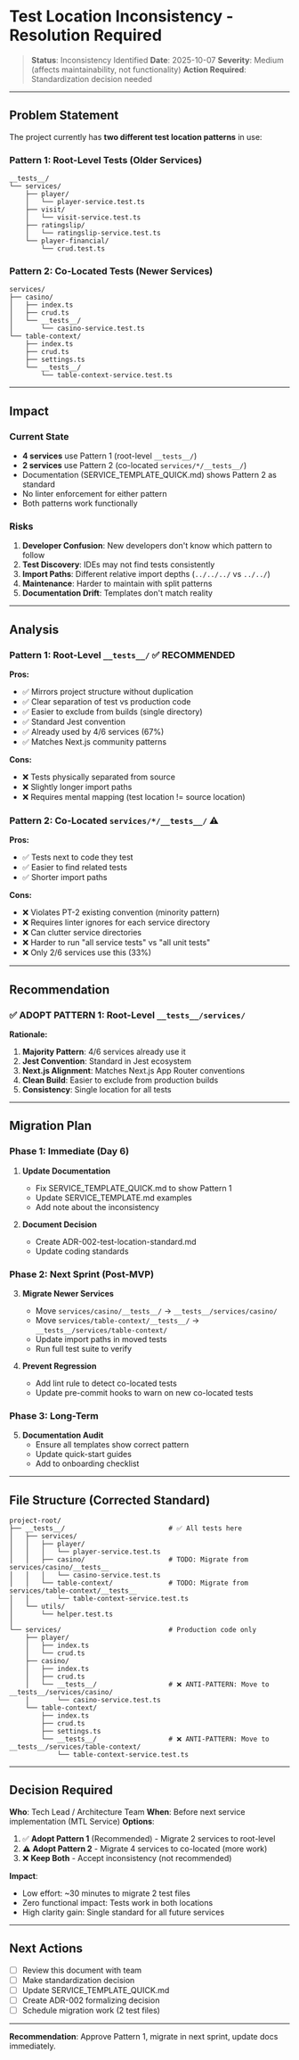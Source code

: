 # Test Location Inconsistency - Resolution Required

> **Status**: Inconsistency Identified
> **Date**: 2025-10-07
> **Severity**: Medium (affects maintainability, not functionality)
> **Action Required**: Standardization decision needed

---

## Problem Statement

The project currently has **two different test location patterns** in use:

### Pattern 1: Root-Level Tests (Older Services)
```
__tests__/
└── services/
    ├── player/
    │   └── player-service.test.ts
    ├── visit/
    │   └── visit-service.test.ts
    ├── ratingslip/
    │   └── ratingslip-service.test.ts
    └── player-financial/
        └── crud.test.ts
```

### Pattern 2: Co-Located Tests (Newer Services)
```
services/
├── casino/
│   ├── index.ts
│   ├── crud.ts
│   └── __tests__/
│       └── casino-service.test.ts
└── table-context/
    ├── index.ts
    ├── crud.ts
    ├── settings.ts
    └── __tests__/
        └── table-context-service.test.ts
```

---

## Impact

### Current State
- **4 services** use Pattern 1 (root-level `__tests__/`)
- **2 services** use Pattern 2 (co-located `services/*/__tests__/`)
- Documentation (SERVICE_TEMPLATE_QUICK.md) shows Pattern 2 as standard
- No linter enforcement for either pattern
- Both patterns work functionally

### Risks
1. **Developer Confusion**: New developers don't know which pattern to follow
2. **Test Discovery**: IDEs may not find tests consistently
3. **Import Paths**: Different relative import depths (`../../../` vs `../../`)
4. **Maintenance**: Harder to maintain with split patterns
5. **Documentation Drift**: Templates don't match reality

---

## Analysis

### Pattern 1: Root-Level `__tests__/` ✅ **RECOMMENDED**

**Pros:**
- ✅ Mirrors project structure without duplication
- ✅ Clear separation of test vs production code
- ✅ Easier to exclude from builds (single directory)
- ✅ Standard Jest convention
- ✅ Already used by 4/6 services (67%)
- ✅ Matches Next.js community patterns

**Cons:**
- ❌ Tests physically separated from source
- ❌ Slightly longer import paths
- ❌ Requires mental mapping (test location != source location)

### Pattern 2: Co-Located `services/*/__tests__/` ⚠️

**Pros:**
- ✅ Tests next to code they test
- ✅ Easier to find related tests
- ✅ Shorter import paths

**Cons:**
- ❌ Violates PT-2 existing convention (minority pattern)
- ❌ Requires linter ignores for each service directory
- ❌ Can clutter service directories
- ❌ Harder to run "all service tests" vs "all unit tests"
- ❌ Only 2/6 services use this (33%)

---

## Recommendation

### ✅ **ADOPT PATTERN 1: Root-Level `__tests__/services/`**

**Rationale:**
1. **Majority Pattern**: 4/6 services already use it
2. **Jest Convention**: Standard in Jest ecosystem
3. **Next.js Alignment**: Matches Next.js App Router conventions
4. **Clean Build**: Easier to exclude from production builds
5. **Consistency**: Single location for all tests

---

## Migration Plan

### Phase 1: Immediate (Day 6)
1. **Update Documentation**
   - Fix SERVICE_TEMPLATE_QUICK.md to show Pattern 1
   - Update SERVICE_TEMPLATE.md examples
   - Add note about the inconsistency

2. **Document Decision**
   - Create ADR-002-test-location-standard.md
   - Update coding standards

### Phase 2: Next Sprint (Post-MVP)
3. **Migrate Newer Services**
   - Move `services/casino/__tests__/` → `__tests__/services/casino/`
   - Move `services/table-context/__tests__/` → `__tests__/services/table-context/`
   - Update import paths in moved tests
   - Run full test suite to verify

4. **Prevent Regression**
   - Add lint rule to detect co-located tests
   - Update pre-commit hooks to warn on new co-located tests

### Phase 3: Long-Term
5. **Documentation Audit**
   - Ensure all templates show correct pattern
   - Update quick-start guides
   - Add to onboarding checklist

---

## File Structure (Corrected Standard)

```
project-root/
├── __tests__/                          # ✅ All tests here
│   ├── services/
│   │   ├── player/
│   │   │   └── player-service.test.ts
│   │   ├── casino/                     # TODO: Migrate from services/casino/__tests__
│   │   │   └── casino-service.test.ts
│   │   └── table-context/              # TODO: Migrate from services/table-context/__tests__
│   │       └── table-context-service.test.ts
│   └── utils/
│       └── helper.test.ts
│
└── services/                           # Production code only
    ├── player/
    │   ├── index.ts
    │   └── crud.ts
    ├── casino/
    │   ├── index.ts
    │   ├── crud.ts
    │   └── __tests__/                  # ❌ ANTI-PATTERN: Move to __tests__/services/casino/
    │       └── casino-service.test.ts
    └── table-context/
        ├── index.ts
        ├── crud.ts
        ├── settings.ts
        └── __tests__/                  # ❌ ANTI-PATTERN: Move to __tests__/services/table-context/
            └── table-context-service.test.ts
```

---

## Decision Required

**Who**: Tech Lead / Architecture Team
**When**: Before next service implementation (MTL Service)
**Options**:
1. ✅ **Adopt Pattern 1** (Recommended) - Migrate 2 services to root-level
2. ⚠️ **Adopt Pattern 2** - Migrate 4 services to co-located (more work)
3. ❌ **Keep Both** - Accept inconsistency (not recommended)

**Impact**:
- Low effort: ~30 minutes to migrate 2 test files
- Zero functional impact: Tests work in both locations
- High clarity gain: Single standard for all future services

---

## Next Actions

- [ ] Review this document with team
- [ ] Make standardization decision
- [ ] Update SERVICE_TEMPLATE_QUICK.md
- [ ] Create ADR-002 formalizing decision
- [ ] Schedule migration work (2 test files)

---

**Recommendation**: Approve Pattern 1, migrate in next sprint, update docs immediately.
